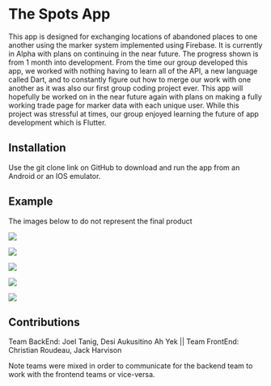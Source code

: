# The Spots App

This app is designed for exchanging locations of abandoned places to one another using the marker system implemented using Firebase. It is currently in Alpha with plans on continuing in the near future. The progress shown is from 1 month into development. From the time our group developed this app, we worked with nothing having to learn all of the API, a new language called Dart, and to constantly figure out how to merge our work with one another as it was also our first group coding project ever. This app will hopefully be worked on in the near future again with plans on making a fully working trade page for marker data with each unique user. While this project was stressful at times, our group enjoyed learning the future of app development which is Flutter.  

## Installation

Use the git clone link on GitHub to download and run the app from an Android or an IOS emulator. 


## Example
The images below to do not represent the final product

![](imagesforGitHub/MapPageExample1.png)

![](imagesforGitHub/SignInExample.png)

![](imagesforGitHub/ProfileExample.png)

![](imagesforGitHub/TradePageExample.png)

![](imagesforGitHub/MapPageExample2.png)


## Contributions
Team BackEnd: Joel Tanig, Desi Aukusitino Ah Yek || Team FrontEnd: Christian Roudeau, Jack Harvison

Note teams were mixed in order to communicate for the backend team to work with the frontend teams or vice-versa.
